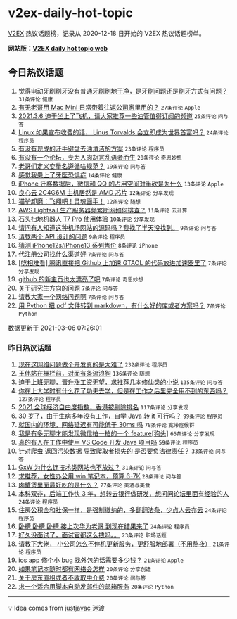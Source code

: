 # v2ex-daily-hot-topic

[V2EX](https://www.v2ex.com/) 热议话题榜，记录从 2020-12-18 日开始的 V2EX 热议话题榜单。

**网站版：[V2EX daily hot topic web](https://boojack.github.io/v2ex-daily-hot-topic-web/)**

## 今日热议话题

<!-- TODAY BEGIN -->

1. [觉得电动牙刷刷牙没有普通牙刷刷地干净，是牙刷问题还是刷牙方式有问题？](https://www.v2ex.com/t/758986) `31条评论` `健康`
1. [有无老哥用 Mac Mini 日常带着往返公司家里用的？](https://www.v2ex.com/t/759007) `27条评论` `Apple`
1. [2021.3.6 迫于坐上了飞机，请大家推荐一些油管值得订阅的频道](https://www.v2ex.com/t/758988) `25条评论` `问与答`
1. [Linux 如果宣布收费的话， Linus Torvalds 会立即成为世界首富吗？](https://www.v2ex.com/t/759028) `24条评论` `程序员`
1. [有没有现成的汗手键盘去油清洁的方案](https://www.v2ex.com/t/758985) `23条评论` `程序员`
1. [有没有一个论坛，专为人肉胡言乱语者而生](https://www.v2ex.com/t/758991) `20条评论` `奇思妙想`
1. [老哥们定义变量名遵循啥规范？](https://www.v2ex.com/t/759019) `19条评论` `问与答`
1. [感觉我患上了牙医恐惧症](https://www.v2ex.com/t/758994) `14条评论` `健康`
1. [iPhone 迁移数据后，微信和 QQ 的占用空间对半砍是为什么](https://www.v2ex.com/t/758976) `13条评论` `Apple`
1. [良心云 2C4G6M 主机居然是 AMD 芯片](https://www.v2ex.com/t/758993) `12条评论` `分享发现`
1. [猫驴卸磨：飞翔吧！灵魂画手！](https://www.v2ex.com/t/758971) `12条评论` `随想`
1. [AWS Lightsail 生产服务器频繁断网如何排查？](https://www.v2ex.com/t/758981) `11条评论` `云计算`
1. [石头扫地机器人 T7 Pro 使用体验](https://www.v2ex.com/t/758997) `10条评论` `分享发现`
1. [请问有人知道这种机场网站的源码吗？我找了半天没找到。](https://www.v2ex.com/t/759021) `9条评论` `问与答`
1. [请教两个 API 设计的问题](https://www.v2ex.com/t/759005) `9条评论` `程序员`
1. [猜测 iPhone12s/iPhone13 系列售价](https://www.v2ex.com/t/758974) `8条评论` `iPhone`
1. [代注册公司找什么渠道好](https://www.v2ex.com/t/759051) `7条评论` `问与答`
1. [[吃相难看] 腾讯直接把 Github 上加速 GTAOL 的代码放进加速器里了](https://www.v2ex.com/t/759043) `7条评论` `分享发现`
1. [github 的新主页也太漂亮了吧](https://www.v2ex.com/t/759018) `7条评论` `奇思妙想`
1. [关于研究生方向的问题](https://www.v2ex.com/t/759006) `7条评论` `问与答`
1. [请教大家一个网络问题啊](https://www.v2ex.com/t/758987) `7条评论` `问与答`
1. [用 Python 把 pdf 文件转到 markdown，有什么好的库或者方案吗？](https://www.v2ex.com/t/758980) `7条评论` `Python`

数据更新于 2021-03-06 07:26:01

<!-- TODAY END -->

### 昨日热议话题

<!-- YESTERDAY BEGIN -->

1. [现在这网络问题做个开发真的是太难了](https://www.v2ex.com/t/758736) `232条评论` `程序员`
1. [王伟站在栅栏前，对面有条流浪狗](https://www.v2ex.com/t/758647) `136条评论` `随想`
1. [迫于上班无聊，晋升涨工资无望，求推荐几本修仙类的小说](https://www.v2ex.com/t/758679) `135条评论` `问与答`
1. [你在上大学时有什么花了功夫去学，但是在工作之后里完全用不到的东西吗？](https://www.v2ex.com/t/758753) `127条评论` `程序员`
1. [2021 全球经济自由度指数，香港被剔除排名](https://www.v2ex.com/t/758815) `117条评论` `分享发现`
1. [30 岁了，由于生病多年没有工作，自学 Java 转 it 可行吗？](https://www.v2ex.com/t/758749) `99条评论` `程序员`
1. [就国内的环境，网络延迟有可能低于 30ms 吗](https://www.v2ex.com/t/758672) `78条评论` `宽带症候群`
1. [我是有多无聊才能发现微信拍一拍的一个 feature[狗头]](https://www.v2ex.com/t/758810) `66条评论` `分享发现`
1. [真的有人在工作中使用 VS Code 开发 Java 项目吗](https://www.v2ex.com/t/758653) `59条评论` `程序员`
1. [针对爬虫 返回污染数据 导致爬取者损失的 是否要负法律责任？](https://www.v2ex.com/t/758688) `33条评论` `问与答`
1. [GxW 为什么连技术类网站也不放过？](https://www.v2ex.com/t/758839) `31条评论` `问与答`
1. [求推荐，女性办公用 win 笔记本，预算 6-7K](https://www.v2ex.com/t/758826) `28条评论` `问与答`
1. [肉蟹煲里面最好吃的是什么？](https://www.v2ex.com/t/758851) `27条评论` `美酒与美食`
1. [本科双非，后端工作快 3 年，想转去银行做研发，想问问论坛里面有经验的人](https://www.v2ex.com/t/758846) `24条评论` `程序员`
1. [住房公积金和社保一样，是强制缴纳的，多翻翻法条，少点人云亦云](https://www.v2ex.com/t/758782) `24条评论` `程序员`
1. [卧槽 卧槽 卧槽 接上次华为老哥 到现在结果来了](https://www.v2ex.com/t/758690) `24条评论` `程序员`
1. [好久没面试了，面试官都这么拽吗。。](https://www.v2ex.com/t/758741) `23条评论` `职场话题`
1. [请教下大佬， 小公司怎么不停机更新服务，更舒服地部署（不用熬夜）](https://www.v2ex.com/t/758816) `21条评论` `程序员`
1. [ios app 修个小 bug 找外包的话需要多少钱？](https://www.v2ex.com/t/758681) `21条评论` `Apple`
1. [如果笔记本随时都有网络会怎样](https://www.v2ex.com/t/758758) `20条评论` `分享创造`
1. [关于房东直租或者不收取中介费](https://www.v2ex.com/t/758703) `20条评论` `问与答`
1. [求一个适合用脚本自动发邮件的邮箱服务](https://www.v2ex.com/t/758665) `20条评论` `Python`

<!-- YESTERDAY END -->

---

💡 Idea comes from [justjavac 迷渡](https://github.com/justjavac/)

